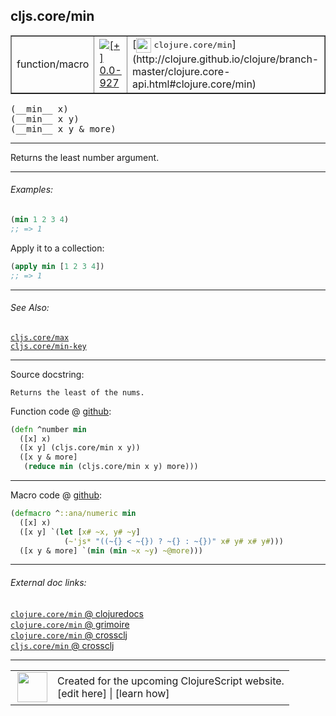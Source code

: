 ## cljs.core/min



 <table border="1">
<tr>
<td>function/macro</td>
<td><a href="https://github.com/cljsinfo/cljs-api-docs/tree/0.0-927"><img valign="middle" alt="[+] 0.0-927" title="Added in 0.0-927" src="https://img.shields.io/badge/+-0.0--927-lightgrey.svg"></a> </td>
<td>
[<img height="24px" valign="middle" src="http://i.imgur.com/1GjPKvB.png"> <samp>clojure.core/min</samp>](http://clojure.github.io/clojure/branch-master/clojure.core-api.html#clojure.core/min)
</td>
</tr>
</table>


 <samp>
(__min__ x)<br>
</samp>
 <samp>
(__min__ x y)<br>
</samp>
 <samp>
(__min__ x y & more)<br>
</samp>

---

Returns the least number argument.



---

###### Examples:

```clj
(min 1 2 3 4)
;; => 1
```

Apply it to a collection:

```clj
(apply min [1 2 3 4])
;; => 1
```



---

###### See Also:

[`cljs.core/max`](../cljs.core/max.md)<br>
[`cljs.core/min-key`](../cljs.core/min-key.md)<br>

---


Source docstring:

```
Returns the least of the nums.
```


Function code @ [github](https://github.com/clojure/clojurescript/blob/r2075/src/cljs/cljs/core.cljs#L1518-L1523):

```clj
(defn ^number min
  ([x] x)
  ([x y] (cljs.core/min x y))
  ([x y & more]
   (reduce min (cljs.core/min x y) more)))
```

<!--
Repo - tag - source tree - lines:

 <pre>
clojurescript @ r2075
└── src
    └── cljs
        └── cljs
            └── <ins>[core.cljs:1518-1523](https://github.com/clojure/clojurescript/blob/r2075/src/cljs/cljs/core.cljs#L1518-L1523)</ins>
</pre>

-->

---

Macro code @ [github](https://github.com/clojure/clojurescript/blob/r2075/src/clj/cljs/core.clj#L456-L460):

```clj
(defmacro ^::ana/numeric min
  ([x] x)
  ([x y] `(let [x# ~x, y# ~y]
            (~'js* "((~{} < ~{}) ? ~{} : ~{})" x# y# x# y#)))
  ([x y & more] `(min (min ~x ~y) ~@more)))
```

<!--
Repo - tag - source tree - lines:

 <pre>
clojurescript @ r2075
└── src
    └── clj
        └── cljs
            └── <ins>[core.clj:456-460](https://github.com/clojure/clojurescript/blob/r2075/src/clj/cljs/core.clj#L456-L460)</ins>
</pre>
-->

---


###### External doc links:

[`clojure.core/min` @ clojuredocs](http://clojuredocs.org/clojure.core/min)<br>
[`clojure.core/min` @ grimoire](http://conj.io/store/v1/org.clojure/clojure/1.7.0-beta3/clj/clojure.core/min/)<br>
[`clojure.core/min` @ crossclj](http://crossclj.info/fun/clojure.core/min.html)<br>
[`cljs.core/min` @ crossclj](http://crossclj.info/fun/cljs.core.cljs/min.html)<br>

---

 <table>
<tr><td>
<img valign="middle" align="right" width="48px" src="http://i.imgur.com/Hi20huC.png">
</td><td>
Created for the upcoming ClojureScript website.<br>
[edit here] | [learn how]
</td></tr></table>

[edit here]:https://github.com/cljsinfo/cljs-api-docs/blob/master/cljsdoc/cljs.core/min.cljsdoc
[learn how]:https://github.com/cljsinfo/cljs-api-docs/wiki/cljsdoc-files

<!--

This information was too distracting to show to readers, but I'll leave it
commented here since it is helpful to:

- pretty-print the data used to generate this document
- and show how to retrieve that data



The API data for this symbol:

```clj
{:description "Returns the least number argument.",
 :return-type number,
 :ns "cljs.core",
 :name "min",
 :signature ["[x]" "[x y]" "[x y & more]"],
 :history [["+" "0.0-927"]],
 :type "function/macro",
 :related ["cljs.core/max" "cljs.core/min-key"],
 :full-name-encode "cljs.core/min",
 :source {:code "(defn ^number min\n  ([x] x)\n  ([x y] (cljs.core/min x y))\n  ([x y & more]\n   (reduce min (cljs.core/min x y) more)))",
          :title "Function code",
          :repo "clojurescript",
          :tag "r2075",
          :filename "src/cljs/cljs/core.cljs",
          :lines [1518 1523]},
 :extra-sources [{:code "(defmacro ^::ana/numeric min\n  ([x] x)\n  ([x y] `(let [x# ~x, y# ~y]\n            (~'js* \"((~{} < ~{}) ? ~{} : ~{})\" x# y# x# y#)))\n  ([x y & more] `(min (min ~x ~y) ~@more)))",
                  :title "Macro code",
                  :repo "clojurescript",
                  :tag "r2075",
                  :filename "src/clj/cljs/core.clj",
                  :lines [456 460]}],
 :examples [{:id "ab2de5",
             :content "```clj\n(min 1 2 3 4)\n;; => 1\n```\n\nApply it to a collection:\n\n```clj\n(apply min [1 2 3 4])\n;; => 1\n```"}],
 :full-name "cljs.core/min",
 :clj-symbol "clojure.core/min",
 :docstring "Returns the least of the nums."}

```

Retrieve the API data for this symbol:

```clj
;; from Clojure REPL
(require '[clojure.edn :as edn])
(-> (slurp "https://raw.githubusercontent.com/cljsinfo/cljs-api-docs/catalog/cljs-api.edn")
    (edn/read-string)
    (get-in [:symbols "cljs.core/min"]))
```

-->
